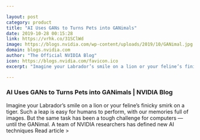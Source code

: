 ```yaml
---

layout: post
category: product
title: "AI Uses GANs to Turns Pets into GANimals"
date: 2019-10-28 00:15:28
link: https://vrhk.co/31SClWd
image: https://blogs.nvidia.com/wp-content/uploads/2019/10/GANimal.jpg
domain: blogs.nvidia.com
author: "The Official NVIDIA Blog"
icon: https://blogs.nvidia.com/favicon.ico
excerpt: "Imagine your Labrador’s smile on a lion or your feline’s finicky smirk on a tiger. Such a leap is easy for humans to perform, with our memories full of images. But the same task has been a tough challenge for computers — until the GANimal. A team of NVIDIA researchers has defined new AI techniques Read article &gt;"

---
```


### AI Uses GANs to Turns Pets into GANimals | NVIDIA Blog

Imagine your Labrador’s smile on a lion or your feline’s finicky smirk on a tiger. Such a leap is easy for humans to perform, with our memories full of images. But the same task has been a tough challenge for computers — until the GANimal. A team of NVIDIA researchers has defined new AI techniques Read article &gt;